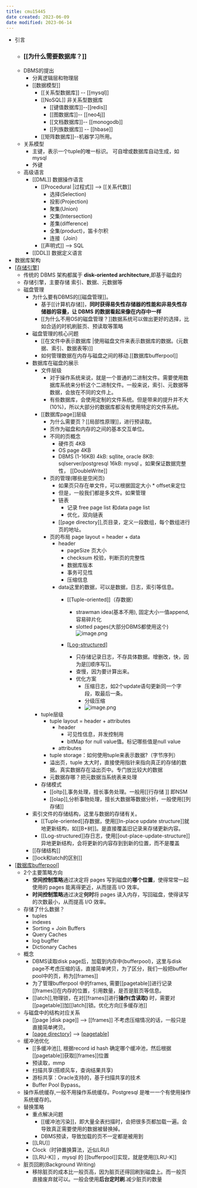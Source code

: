 ```yaml
---
title: cmu15445
date created: 2023-06-09
date modified: 2023-06-14
---
```


+ 引言
	+ ### [[为什么需要数据库？]]
	+ DBMS的提出
		+ 分离逻辑层和物理层
		+ [[数据模型]]
			+ [[关系型数据库]] -- [[mysql]]
			+ [[NoSQL]] 非关系型数据库
				+ [[键值数据库]]--[[redis]]
				+ [[图数据库]]-- [[neo4j]]
				+ [[文档数据库]]-- [[monogodb]]
				+ [[列族数据库]] -- [[hbase]]
			+ [[矩阵数据库]]--机器学习所用。
	+ 关系模型  
		+ 主键，表示一个tuple的唯一标识。 可自增或数据库自动生成，如mysql  
		+ 外键
	+ 高级语言  
		+ [[DML]] 数据操作语言  
			+ [[Procedural |过程式]] --> [[关系代数]]  
				+ 选择(Selection)  
				+ 投影(Projection)  
				+ 聚集(Union)  
				+ 交集(Intersection)  
				+ 差集(difference)  
				+ 全集(product)，笛卡尔积  
				+ 连接（Join）  
			+ [[声明式]] --> SQL  
		+ [[DDL]] 数据定义语言
+ 数据库架构
+ [[存储引擎]](在磁盘中如何存储数据库的数据)
	+ 传统的 DBMS 架构都属于 **disk-oriented architecture**,即基于磁盘的
	+ 存储引擎，主要存储 索引、数据、元数据等
	+ 磁盘管理
		+ 为什么要有DBMS的[[磁盘管理]]。
			+ 基于[[计算机存储]]，**同时获得易失性存储器的性能和非易失性存储器的容量，让 DBMS 的数据看起来像在内存中一样**
			+ [[为什么不用OS的磁盘管理？]]数据系统可以做出更好的选择，比如合适的时机刷脏页、预读取等策略
		+ 磁盘管理的核心问题
			+ [[在文件中表示数据库 |使用磁盘文件来表示数据库的数据。(元数据、索引、数据表等)]]
			+ 如何管理数据在内存与磁盘之间的移动.[[数据库bufferpool]]
		+ 数据库在磁盘的展示
			+ 文件层级
				+ 对于操作系统来说，就是一个普通的二进制文件。需要使用数据库系统来分析这个二进制文件。一般来说，索引、元数据等数据，会放在不同的文件上。
				+ 有些数据库，会使用定制的文件系统。但是带来的提升并不大(10%)，所以大部分的数据库都没有使用特定的文件系统。
			+ [[数据库page]]层级
				+ 为什么需要页？[[局部性原理]]，进行预读取。
				+ 页作为磁盘和内存的之间的基本交互单位。
				+ 不同的页概念
					+ 硬件页 4KB
					+ OS page 4KB
					+ DBMS (1-16KB) 4kB: sqllite, oracle 8KB: sqlserver/postgresql 16kB: mysql 。如果保证数据完整性， [[DoubleWrite]]
				+ 页的管理(哪些是空闲页)
					+ 如果页只存在单文件，可以根据固定大小 * offset来定位
					+ 但是，一般我们都是多文件。如果管理
					+ 链表
						+ 记录 free page list 和data page list
						+ 优化，双向链表
					+ [[page directory]],页目录，定义一段数组，每个数组进行页的地址。
				+ 页的布局 page layout = header + data
					+ header
						+ pageSize 页大小
						+ checksum 校验，判断页的完整性
						+ 数据库版本
						+ 事务可见性
						+ 压缩信息
					+ data这里的数据，可以是数据，日志，索引等信息。
						+ [[Tuple-oriented]]（存数据）
							+ strawman idea(基本不用), 固定大小一值append,容易碎片化
							+ slotted pages(大部分DBMS都使用这个)  
							  ![image.png](http://image.clickear.top/20230612224726.png)

						+ [[Log-structured]](存日志)
							+ 只存储记录日志，不存具体数据。增删改，快，因为是[[顺序写]]。
							+ 查慢，因为要计算出来。
							+ 优化方案
								+ 压缩日志，如2个update语句更新同一个字段，取最后一条。
								+ 分级压缩
								+ ![image.png](http://image.clickear.top/20230612225758.png)
			+ tuple层级
				+ tuple layout = header + attributes
					+ header
						+ 可见性信息，并发控制用
						+ bitMap for null value值。标记哪些值是null value
					+ attributes
				+ tuple storage：如何使用tuple来表示数据?（字节序列）
				+ 溢出页，tuple 太大时，直接使用指针来指向真正的存储的数据。真实数据存在溢出页中。专门放比较大的数据
				+ 元数据存哪？把元数据当系统表来处理
			+ 存储模式
				+ [[oltp]],事务处理，擅长事务处理。一般用[[行存储 ]] 即NSM
				+ [[olap]],分析事物处理，擅长大数据等数据分析，一般使用[[列存储]]
		+ 索引文件的存储结构，这里与数据的存储有关。
			+ [[Tuple-oriented]]存数据，使用[[In-place update structure]]就地更新结构，如[[B+树]]。是直接覆盖旧记录来存储更新内容。
			+ [[Log-structured]]存日志，使用[[out-place-update-structure]]异地更新结构，会将更新的内容存到到新的位置，而不是覆盖
		+ [[存储结构]]
		+ [[lock和latch的区别]]
+ [[数据库bufferpool]](如何管理数据在内存与磁盘之间的移动[^1]。)
	+ 2个主要策略方向
		+ **空间控制策略**通过决定将 pages 写到磁盘的**哪个位置**，使得常常一起使用的 pages 能离得更近，从而提高 I/O 效率。
		+ **时间控制策略**通过决定**何时**将 pages 读入内存，写回磁盘，使得读写的次数最小，从而提高 I/O 效率。
	+ 存储了什么数据？
		+ tuples
		+ indexes
		+ Sorting + Join Buffers
		+ Query Caches
		+ log bugffer
		+ Dictionary Caches
	+ 概念
		+ DBMS读取disk page后，加载到内存中(bufferpool)，这里与disk page不考虑压缩的话，直接简单拷贝，为了区分，我们一般把buffer pool中的页，称为[[frames]]
		+ 为了管理bufferpool 中的frames, 需要[[pagetable]]进行记录[[frames]]在内存的位置，引用数量，是否是脏页等信息。
		+ [[latch]],物理锁，在对[[frames]]进行**操作(含读取)** 时，需要对[[pagetable]]加[[latch]]锁。优化方向[[多缓存池]]
	+ 与磁盘中的结构对应关系
		+ [[page |disk page]] --> [[frames]] 不考虑压缩情况的话，一般只是直接简单拷贝。
		+ [[page directory]](磁盘中的数据，需要持久化) --> [[pagetable]](内存中的，不需要持久化)
	+ 缓冲池优化
		+ [[多缓冲池]], 根据record id hash 确定哪个缓冲池，然后根据[[pagetable]]获取[[frames]]位置
		+ 预读取，mmp
		+ 扫描共享(搭顺风车，查询结果共享)
		+ 游标共享：Oracle支持的，基于扫描共享的技术
		+ Buffer Pool Bypass。
	+ 操作系统缓存,一般不用操作系统缓存。Postgresql 是唯一一个有使用操作系统缓存的。
	+ 替换策略
		+ 重点解决问题
			+ [[缓冲池污染]]，即大量全表扫描时，会把很多页都加载一遍。会导致真正需要使用的数据被替换掉。
			+ DBMS预读，导致加载的页不一定都是被用到
		+ [[LRU]]
		+ Clock（时钟置换算法，近似LRU)
		+ [[LRU-K]] ，mysql 的 [[bufferpool]]实现，就是使用[[LRU-K]]
	+ 脏页回刷(Background Writing)
		+ 移除脏页的成本比一般页高，因为脏页还得回刷到磁盘上。而一般页直接废弃就可以。一般会使用**后台定时刷**.减少脏页的数量

[^1]: [[冯诺依曼结构]]的特性，**计算机是无法直接处理硬盘中的数据的，需要先将其加载到内存中。**
